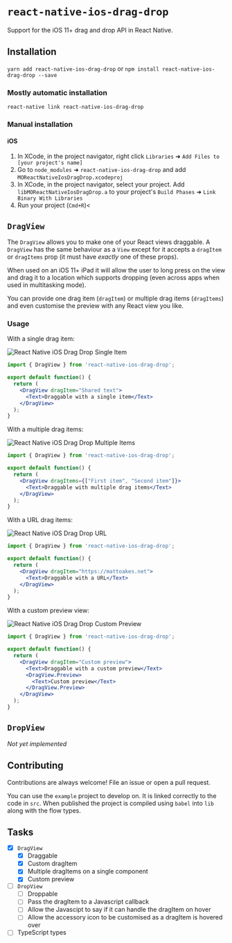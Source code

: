 
# `react-native-ios-drag-drop`
Support for the iOS 11+ drag and drop API in React Native.

## Installation
`yarn add react-native-ios-drag-drop` or `npm install react-native-ios-drag-drop --save`

### Mostly automatic installation
`react-native link react-native-ios-drag-drop`

### Manual installation
#### iOS
1. In XCode, in the project navigator, right click `Libraries` ➜ `Add Files to [your project's name]`
2. Go to `node_modules` ➜ `react-native-ios-drag-drop` and add `MOReactNativeIosDragDrop.xcodeproj`
3. In XCode, in the project navigator, select your project. Add `libMOReactNativeIosDragDrop.a` to your project's `Build Phases` ➜ `Link Binary With Libraries`
4. Run your project (`Cmd+R`)<

## `DragView`
The `DragView` allows you to make one of your React views draggable. A `DragView` has the same behaviour as a `View` except for it accepts a `dragItem` or `dragItems` prop (it must have _exactly_ one of these props).

When used on an iOS 11+ iPad it will allow the user to long press on the view and drag it to a location which supports dropping (even across apps when used in multitasking mode).

You can provide one drag item (`dragItem`) or multiple drag items (`dragItems`) and even customise the preview with any React view you like.

### Usage
With a single drag item:

![React Native iOS Drag Drop Single Item](https://raw.github.com/matt-oakes/react-native-ios-drag-drop/master/images/draggable-single-item.gif)

```jsx
import { DragView } from 'react-native-ios-drag-drop';

export default function() {
  return (
    <DragView dragItem="Shared text">
      <Text>Draggable with a single item</Text>
    </DragView>
  );
}
```

With a multiple drag items:

![React Native iOS Drag Drop Multiple Items](https://raw.github.com/matt-oakes/react-native-ios-drag-drop/master/images/draggable-multiple-items.gif)

```jsx
import { DragView } from 'react-native-ios-drag-drop';

export default function() {
  return (
    <DragView dragItems={["First item", "Second item"]}>
      <Text>Draggable with multiple drag items</Text>
    </DragView>
  );
}
```

With a URL drag items:

![React Native iOS Drag Drop URL](https://raw.github.com/matt-oakes/react-native-ios-drag-drop/master/images/draggable-url.gif)

```jsx
import { DragView } from 'react-native-ios-drag-drop';

export default function() {
  return (
    <DragView dragItem="https://mattoakes.net">
      <Text>Draggable with a URL</Text>
    </DragView>
  );
}
```

With a custom preview view:

![React Native iOS Drag Drop Custom Preview](https://raw.github.com/matt-oakes/react-native-ios-drag-drop/master/images/draggable-custom-preview.gif)

```jsx
import { DragView } from 'react-native-ios-drag-drop';

export default function() {
  return (
    <DragView dragItem="Custom preview">
      <Text>Draggable with a custom preview</Text>
      <DragView.Preview>
        <Text>Custom preview</Text>
      </DragView.Preview>
    </DragView>
  );
}
```

## `DropView`
*Not yet implemented*

## Contributing
Contributions are always welcome! File an issue or open a pull request.

You can use the `example` project to develop on. It is linked correctly to the code in `src`. When published the project is compiled using `babel` into `lib` along with the flow types.

## Tasks
- [X] `DragView`
    - [X] Draggable
    - [X] Custom dragItem
    - [X] Multiple dragItems on a single component
    - [X] Custom preview
- [ ] `DropView`
    - [ ] Droppable
    - [ ] Pass the dragItem to a Javascript callback
    - [ ] Allow the Javascipt to say if it can handle the dragItem on hover
    - [ ] Allow the accessory icon to be customised as a dragItem is hovered over
- [ ] TypeScript types

